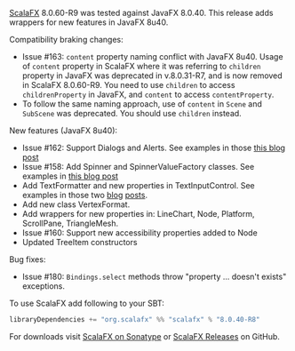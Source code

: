 [ScalaFX][1] 8.0.60-R9 was tested against JavaFX 8.0.40. 
This release adds wrappers for new features in JavaFX 8u40.

Compatibility braking changes:

* Issue #163: `content` property naming conflict with JavaFX 8u40. Usage of `content` property in ScalaFX where it was referring to `children` property in JavaFX was deprecated in v.8.0.31-R7, and is now removed in ScalaFX 8.0.60-R9. You need to use `children` to access `childrenProperty` in JavaFX, and `content` to access `contentProperty`.
* To follow the same naming approach, use of `content` in `Scene` and `SubScene` was deprecated. You should use `children` instead.

New features (JavaFX 8u40):

* Issue #162: Support Dialogs and Alerts. See examples in those [this blog post][4]
* Issue #158: Add Spinner and SpinnerValueFactory classes. See examples in [this blog post][5]
* Add TextFormatter and new properties in TextInputControl. See examples in those two [blog][6] [posts][7].
* Add new class VertexFormat.
* Add wrappers for new properties in: LineChart, Node, Platform, ScrollPane, TriangleMesh.
* Issue #160: Support new accessibility properties added to Node
* Updated TreeItem constructors 
    
Bug fixes:

* Issue #180: `Bindings.select` methods throw "property ... doesn't exists" exceptions.

To use ScalaFX add following to your SBT:

``` scala
libraryDependencies += "org.scalafx" %% "scalafx" % "8.0.40-R8"
```
    
For downloads visit [ScalaFX on Sonatype][2] or [ScalaFX Releases][3] on GitHub.    
    
[1]: http://scalafx.org
[2]: http://search.maven.org/#search%7Cga%7C1%7Cscalafx
[3]: https://github.com/scalafx/scalafx/releases
[4]: https://codingonthestaircase.wordpress.com/2015/03/18/scalafx-alerts-and-dialogs/
[5]: https://codingonthestaircase.wordpress.com/2014/11/08/scalafx-8-0-40-snapshot-spinner/
[6]: https://codingonthestaircase.wordpress.com/2014/12/14/scalafx-8u40-textformatter-part-1/
[7]: https://codingonthestaircase.wordpress.com/2015/03/07/scalafx-8u40-textformatter-part-2/
